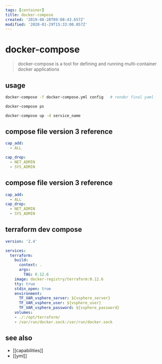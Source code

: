 ```yaml
---
tags: [container]
title: docker-compose
created: '2019-08-28T09:08:43.657Z'
modified: '2020-01-29T15:33:00.057Z'
---
```


# docker-compose

> docker-compose is a tool for defining and running multi-container docker applications

## usage
```sh
docker-compose -f docker-compose.yml config   # render final yaml

docker-compose ps

docker-compose up -d service_name
```

## compose file version 3 reference
```yml
cap_add:
  - ALL

cap_drop:
  - NET_ADMIN
  - SYS_ADMIN
```

## compose file version 3 reference
```yml
cap_add:
  - ALL
cap_drop:
  - NET_ADMIN
  - SYS_ADMIN
```

## terraform dev compose
```yml
version: '2.4'

services:
  terraform:
    build:
      context: .
      args:
        TAG: 0.12.6
    image: docker-registry/terraform:0.12.6
    tty: true
    stdin_open: true
    environment:
      TF_VAR_vsphere_server: ${vsphere_server}
      TF_VAR_vsphere_user: ${vsphere_user}
      TF_VAR_vsphere_password: ${vsphere_password}
    volumes:
    - ./:/opt/terraform/
    - /var/run/docker.sock:/var/run/docker.sock
```

## see also
- [[capabilities]]
- [[yml]]
